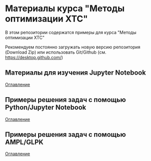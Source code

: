 # Материалы курса "Методы оптимизации ХТС"

В этом репозитории содержатся примеры для курса "Методы оптимизации ХТС"

Рекомендуем постоянно загружать новую версию репозитория (Download Zip) или использовать Git/Github (см. https://desktop.github.com/)

## Материалы для изучения Jupyter Notebook

[Оглавление](http://nbviewer.jupyter.org/github/postlogist/course_opt/blob/master/jupyter_tutorial/00_contents.ipynb)


## Примеры решения задач с помощью Python/Jupyter Notebook

[Оглавление](http://nbviewer.jupyter.org/github/postlogist/course_opt/blob/master/python_examples/_contents.ipynb)


## Примеры решения задач с помощью AMPL/GLPK
[Оглавление](ampl_examples)
